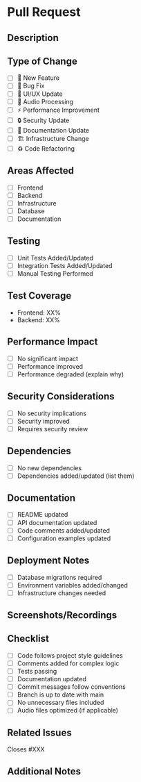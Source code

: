 # Pull Request

## Description
<!-- Provide a brief description of the changes introduced by this PR -->

## Type of Change
- [ ] 🚀 New Feature
- [ ] 🐛 Bug Fix
- [ ] 💄 UI/UX Update
- [ ] 🎵 Audio Processing
- [ ] ⚡ Performance Improvement
- [ ] 🔒 Security Update
- [ ] 📝 Documentation Update
- [ ] 🏗️ Infrastructure Change
- [ ] ♻️ Code Refactoring

## Areas Affected
- [ ] Frontend
- [ ] Backend
- [ ] Infrastructure
- [ ] Database
- [ ] Documentation

## Testing
<!-- Describe the testing you've done -->
- [ ] Unit Tests Added/Updated
- [ ] Integration Tests Added/Updated
- [ ] Manual Testing Performed

## Test Coverage
<!-- Current test coverage percentage -->
- Frontend: XX%
- Backend: XX%

## Performance Impact
<!-- Describe any performance implications -->
- [ ] No significant impact
- [ ] Performance improved
- [ ] Performance degraded (explain why)

## Security Considerations
<!-- List any security implications -->
- [ ] No security implications
- [ ] Security improved
- [ ] Requires security review

## Dependencies
<!-- List any new dependencies or updates -->
- [ ] No new dependencies
- [ ] Dependencies added/updated (list them)

## Documentation
<!-- List documentation updates -->
- [ ] README updated
- [ ] API documentation updated
- [ ] Code comments added/updated
- [ ] Configuration examples updated

## Deployment Notes
<!-- Any special deployment considerations -->
- [ ] Database migrations required
- [ ] Environment variables added/changed
- [ ] Infrastructure changes needed

## Screenshots/Recordings
<!-- If applicable, add screenshots or recordings -->

## Checklist
- [ ] Code follows project style guidelines
- [ ] Comments added for complex logic
- [ ] Tests passing
- [ ] Documentation updated
- [ ] Commit messages follow conventions
- [ ] Branch is up to date with main
- [ ] No unnecessary files included
- [ ] Audio files optimized (if applicable)

## Related Issues
<!-- Link any related issues -->
Closes #XXX

## Additional Notes
<!-- Any additional information that reviewers should know --> 